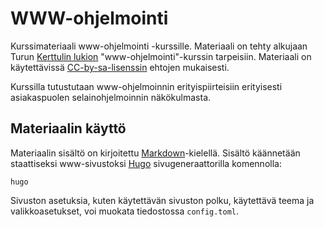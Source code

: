 WWW-ohjelmointi
===============

Kurssimateriaali www-ohjelmointi -kurssille. Materiaali on tehty alkujaan
Turun [Kerttulin lukion](http://www.turku.fi/kerttulin-lukio) "www-ohjelmointi"-kurssin tarpeisiin.
Materiaali on käytettävissä [CC-by-sa-lisenssin](https://creativecommons.org/licenses/by-sa/4.0/deed.fi) 
ehtojen mukaisesti.

Kurssilla tutustutaan www-ohjelmoinnin erityispiirteisiin erityisesti asiakaspuolen
selainohjelmoinnin näkökulmasta.


Materiaalin käyttö
------------------

Materiaalin sisältö on kirjoitettu [Markdown](https://en.wikipedia.org/wiki/Markdown)-kielellä.
Sisältö käännetään staattiseksi www-sivustoksi [Hugo](http://gohugo.io/) sivugeneraattorilla
komennolla:

```
hugo
```

Sivuston asetuksia, kuten käytettävän sivuston polku, käytettävä teema ja valikkoasetukset,
voi muokata tiedostossa `config.toml`.